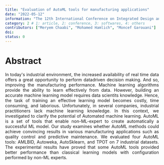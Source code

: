 ```yaml
---
title: "Evaluation of AutoML tools for manufacturing applications"
date: "2022-05-12"
information: "The 12th International Conference on Integrated Design and Production"
category: 2 # 1: article, 2: conference, 3: softwares, 4: others
contributors: ["Meryem Chaabi", "Mohamed Hamlich", "Moncef Garouani"]
doi: 
status: 0
---
```



# Abstract
<p style='text-align: justify;'>
In today's industrial environment, the increased availability of real time data offers a great opportunity to perform datadriven decision making. And so, improving the manufacturing performance. Machine learning algorithms provide the ability to learn effectively from data. However, building an accurate machine learning model requires data scientits knowledge. Hence, the task of training an effective learning model becomes costly, time consuming, and laborious. Unfortunately, in several companies, industrial practitioners lack machine learning knowledge. In this context, we investigated to clarify the potential of Automated machine learning. AutoML is a set of tools that enable non-ML-expert to create automatically a successful ML model. Our study examines whether AutoML methods could achieve convincing results in various manufacturing applications such as quality control and predictive maintenance. We evaluated four AutoML tools: AMLBID, Autoweka, AutoSklearn, and TPOT on 7 industrial datasets. The experimental results have proved that some AutoML tools provided better performance than classical learning models with configuration performed by non-ML experts.</p>
